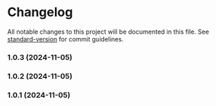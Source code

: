 # Changelog

All notable changes to this project will be documented in this file. See [standard-version](https://github.com/conventional-changelog/standard-version) for commit guidelines.

### 1.0.3 (2024-11-05)

### 1.0.2 (2024-11-05)

### 1.0.1 (2024-11-05)
